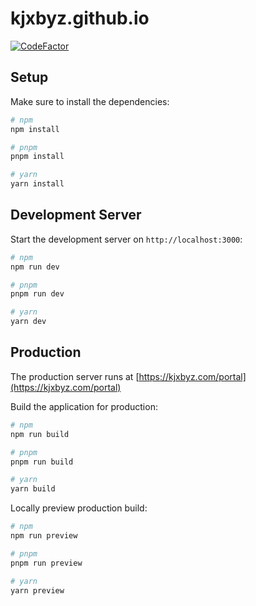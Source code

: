 # kjxbyz.github.io

[![CodeFactor](https://www.codefactor.io/repository/github/kjxbyz/kjxbyz.github.io/badge)](https://www.codefactor.io/repository/github/kjxbyz/kjxbyz.github.io)

## Setup

Make sure to install the dependencies:

```bash
# npm
npm install

# pnpm
pnpm install

# yarn
yarn install
```

## Development Server

Start the development server on `http://localhost:3000`:

```bash
# npm
npm run dev

# pnpm
pnpm run dev

# yarn
yarn dev
```

## Production

The production server runs at [https://kjxbyz.com/portal](https://kjxbyz.com/portal)

Build the application for production:

```bash
# npm
npm run build

# pnpm
pnpm run build

# yarn
yarn build
```

Locally preview production build:

```bash
# npm
npm run preview

# pnpm
pnpm run preview

# yarn
yarn preview
```

